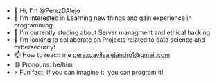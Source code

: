 - 👋 Hi, I’m @PerezDAlejo
- 👀 I’m interested in Learning new things and gain experience in programming
- 🌱 I’m currently studing about Server managment and ethical hacking
- 💞️ I’m looking to collaborate on Projects related to data science and cybersecurity!
- 📫 How to reach me perezdavilaalejandro1@gmail.com
- 😄 Pronouns: he/him
- ⚡ Fun fact: If you can imagine it, you can program it!

<!---
PerezDAlejo/PerezDAlejo is a ✨ special ✨ repository because its `README.md` (this file) appears on your GitHub profile.
You can click the Preview link to take a look at your changes.
--->
